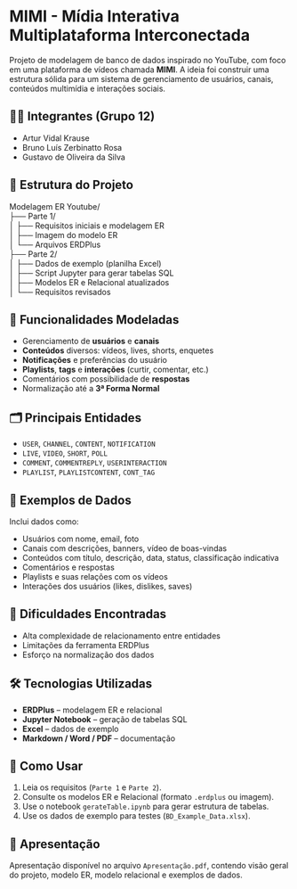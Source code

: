 
# MIMI - Mídia Interativa Multiplataforma Interconectada

Projeto de modelagem de banco de dados inspirado no YouTube, com foco em uma plataforma de vídeos chamada **MIMI**. A ideia foi construir uma estrutura sólida para um sistema de gerenciamento de usuários, canais, conteúdos multimídia e interações sociais.

## 👨‍💻 Integrantes (Grupo 12)

- Artur Vidal Krause  
- Bruno Luís Zerbinatto Rosa  
- Gustavo de Oliveira da Silva 

## 📁 Estrutura do Projeto

Modelagem ER Youtube/  
├── Parte 1/  
│   ├── Requisitos iniciais e modelagem ER  
│   ├── Imagem do modelo ER  
│   └── Arquivos ERDPlus  
├── Parte 2/  
│   ├── Dados de exemplo (planilha Excel)  
│   ├── Script Jupyter para gerar tabelas SQL  
│   ├── Modelos ER e Relacional atualizados  
│   └── Requisitos revisados  

## 📌 Funcionalidades Modeladas

- Gerenciamento de **usuários** e **canais**
- **Conteúdos** diversos: vídeos, lives, shorts, enquetes
- **Notificações** e preferências do usuário
- **Playlists**, **tags** e **interações** (curtir, comentar, etc.)
- Comentários com possibilidade de **respostas**
- Normalização até a **3ª Forma Normal**

## 🗂 Principais Entidades

- `USER`, `CHANNEL`, `CONTENT`, `NOTIFICATION`
- `LIVE`, `VIDEO`, `SHORT`, `POLL`
- `COMMENT`, `COMMENTREPLY`, `USERINTERACTION`
- `PLAYLIST`, `PLAYLISTCONTENT`, `CONT_TAG`

## 🧪 Exemplos de Dados

Inclui dados como:

- Usuários com nome, email, foto
- Canais com descrições, banners, vídeo de boas-vindas
- Conteúdos com título, descrição, data, status, classificação indicativa
- Comentários e respostas
- Playlists e suas relações com os vídeos
- Interações dos usuários (likes, dislikes, saves)

## 🚧 Dificuldades Encontradas

- Alta complexidade de relacionamento entre entidades
- Limitações da ferramenta ERDPlus
- Esforço na normalização dos dados

## 🛠 Tecnologias Utilizadas

- **ERDPlus** – modelagem ER e relacional
- **Jupyter Notebook** – geração de tabelas SQL
- **Excel** – dados de exemplo
- **Markdown / Word / PDF** – documentação

## 🚀 Como Usar

1. Leia os requisitos (`Parte 1` e `Parte 2`).
2. Consulte os modelos ER e Relacional (formato `.erdplus` ou imagem).
3. Use o notebook `gerateTable.ipynb` para gerar estrutura de tabelas.
4. Use os dados de exemplo para testes (`BD_Example_Data.xlsx`).

## 📄 Apresentação

Apresentação disponível no arquivo `Apresentação.pdf`, contendo visão geral do projeto, modelo ER, modelo relacional e exemplos de dados.